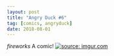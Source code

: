 ```yaml
---
layout: post
title: "Angry Duck #6"
tag: [comics, angryduck]
date: 2018-08-01
---
```


*fireworks* A comic! <!-- #36 -->
[![](https://i.imgur.com/AigJRO2r.jpg "source: imgur.com")](https://i.imgur.com/AigJRO2r.jpg)
